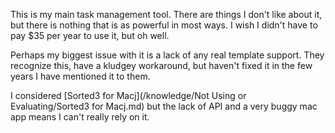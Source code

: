 This is my main task management tool. There are things I don't like about it, but there is nothing that is as powerful in most ways. I wish I didn't have to pay $35 per year to use it, but oh well. 

Perhaps my biggest issue with it is a lack of any real template support. They recognize this, have a kludgey workaround, but haven't fixed it in the few years I have mentioned it to them. 

I considered [Sorted3 for Macj](/knowledge/Not Using or Evaluating/Sorted3 for Macj.md) but the lack of API and a very buggy mac app means I can't really rely on it.    